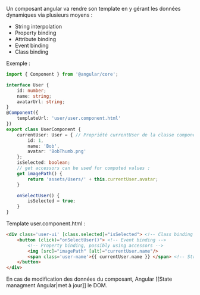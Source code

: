 
Un composant angular va rendre son template en y gérant les données dynamiques via plusieurs moyens : 
- String interpolation
- Property binding
- Attribute binding
- Event binding
- Class binding

Exemple : 

```typescript
import { Component } from '@angular/core';

interface User {
	id: number;
	name: string;
	avatarUrl: string;
}
@Component({
	templateUrl: 'user/user.component.html'
})
export class UserComponent {
	currentUser: User = { // Propriété currentUser de la classe component
		id: 1,
		name: 'Bob',
		avatar: 'BobThumb.png'
	};
	isSelected: boolean;
	// get accessors can be used for computed values : 
	get imagePath() {
		return 'assets/Users/' + this.currentUser.avatar;
	}

	onSelectUser() {
		isSelected = true;
	}	
}
```

Template user.component.html : 
```html
<div class='user-ui' [class.selected]="isSelected"> <!-- Class binding : 'selected' class is added to the element depending on the binded value -->
	<button (click)="onSelectUser()"> <!-- Event binding -->
		<!-- Property binding, possibly using accessors -->
		<img [src]="imagePath" [alt]="currentUser.name"/> 
		<span class='user-name'>{{ currentUser.name }} </span> <!-- String interpolation. For inline data -->
	</button>
</div>
```

En cas de modification des données du composant, Angular [[State managment Angular|met à jour]] le DOM.